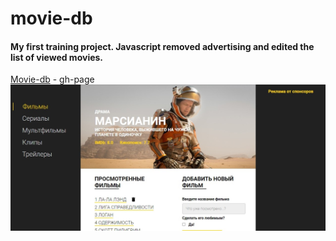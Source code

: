 # movie-db
#### My first training project. Javascript removed advertising and edited the list of viewed movies. ####
[Movie-db](https://alex-0111.github.io/movie-db/) - gh-page
![resultImg](/img/result.jpg)  
